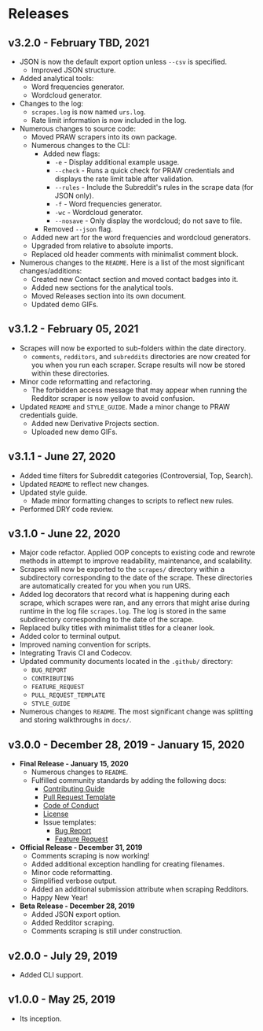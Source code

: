 # Releases

## v3.2.0 - February TBD, 2021

* JSON is now the default export option unless `--csv` is specified.
    + Improved JSON structure.
* Added analytical tools:
    + Word frequencies generator.
    + Wordcloud generator.
* Changes to the log:
    + `scrapes.log` is now named `urs.log`.
    + Rate limit information is now included in the log.
* Numerous changes to source code:
    + Moved PRAW scrapers into its own package.
    + Numerous changes to the CLI:
        * Added new flags:
            + `-e` - Display additional example usage.
            + `--check` - Runs a quick check for PRAW credentials and displays the rate limit table after validation.
            + `--rules` - Include the Subreddit's rules in the scrape data (for JSON only).
            + `-f` - Word frequencies generator.
            + `-wc` - Wordcloud generator.
            + `--nosave` - Only display the wordcloud; do not save to file.
        * Removed `--json` flag.
    + Added new art for the word frequencies and wordcloud generators.
    + Upgraded from relative to absolute imports.
    + Replaced old header comments with minimalist comment block.
* Numerous changes to the `README`. Here is a list of the most significant changes/additions:
    + Created new Contact section and moved contact badges into it.
    + Added new sections for the analytical tools.
    + Moved Releases section into its own document.
    + Updated demo GIFs.

## v3.1.2 - February 05, 2021

* Scrapes will now be exported to sub-folders within the date directory.
    + `comments`, `redditors`, and `subreddits` directories are now created for you when you run each scraper. Scrape results will now be stored within these directories.
* Minor code reformatting and refactoring.
    + The forbidden access message that may appear when running the Redditor scraper is now yellow to avoid confusion.
* Updated `README` and `STYLE_GUIDE`. Made a minor change to PRAW credentials guide.
    + Added new Derivative Projects section.
    + Uploaded new demo GIFs.

## v3.1.1 - June 27, 2020

* Added time filters for Subreddit categories (Controversial, Top, Search).
* Updated `README` to reflect new changes.
* Updated style guide.
    + Made minor formatting changes to scripts to reflect new rules.
* Performed DRY code review.


## v3.1.0 - June 22, 2020

* Major code refactor. Applied OOP concepts to existing code and rewrote methods in attempt to improve readability, maintenance, and scalability.
* Scrapes will now be exported to the `scrapes/` directory within a subdirectory corresponding to the date of the scrape. These directories are automatically created for you when you run URS.
* Added log decorators that record what is happening during each scrape, which scrapes were ran, and any errors that might arise during runtime in the log file `scrapes.log`. The log is stored in the same subdirectory corresponding to the date of the scrape.
* Replaced bulky titles with minimalist titles for a cleaner look.
* Added color to terminal output.
* Improved naming convention for scripts.
* Integrating Travis CI and Codecov.
* Updated community documents located in the `.github/` directory: 
    + `BUG_REPORT`
    + `CONTRIBUTING`
    + `FEATURE_REQUEST`
    + `PULL_REQUEST_TEMPLATE`
    + `STYLE_GUIDE`
* Numerous changes to `README`. The most significant change was splitting and storing walkthroughs in `docs/`.

## v3.0.0 - December 28, 2019 - January 15, 2020

* **Final Release - January 15, 2020**
    + Numerous changes to `README`.
    + Fulfilled community standards by adding the following docs:
        * [Contributing Guide][Contributing Guide]
        * [Pull Request Template][Pull Request Template]
        * [Code of Conduct][Code of Conduct]
        * [License][License]
        * Issue templates:
            + [Bug Report][Bug Report]
            + [Feature Request][Feature Request]
* **Official Release - December 31, 2019**
    + Comments scraping is now working!
    + Added additional exception handling for creating filenames.
    + Minor code reformatting.
    + Simplified verbose output.
    + Added an additional submission attribute when scraping Redditors.
    + Happy New Year!
* **Beta Release - December 28, 2019**
    + Added JSON export option.
    + Added Redditor scraping.
    + Comments scraping is still under construction.

## v2.0.0 - July 29, 2019

* Added CLI support.

## v1.0.0 - May 25, 2019

* Its inception.

<!-- COMMUNITY DOCS: Links to the community docs -->
[Bug Report]: https://github.com/JosephLai241/URS/blob/master/.github/ISSUE_TEMPLATE/BUG_REPORT.md
[Code of Conduct]: https://github.com/JosephLai241/URS/blob/master/.github/CODE_OF_CONDUCT.md
[Contributing Guide]: https://github.com/JosephLai241/URS/blob/master/.github/CONTRIBUTING.md
[Feature Request]: https://github.com/JosephLai241/URS/blob/master/.github/ISSUE_TEMPLATE/FEATURE_REQUEST.md
[License]: https://github.com/JosephLai241/URS/blob/master/LICENSE
[Pull Request Template]: https://github.com/JosephLai241/URS/blob/master/.github/PULL_REQUEST_TEMPLATE.md
